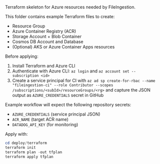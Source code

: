 Terraform skeleton for Azure resources needed by FileIngestion.

This folder contains example Terraform files to create:
- Resource Group
- Azure Container Registry (ACR)
- Storage Account + Blob Container
- Cosmos DB Account and Database
- (Optional) AKS or Azure Container Apps resources

Before applying:
1. Install Terraform and Azure CLI
2. Authenticate with Azure CLI: `az login` and `az account set --subscription <id>`
3. Create a service principal for CI with `az ad sp create-for-rbac --name "fileingestion-ci" --role Contributor --scopes /subscriptions/<subId>/resourceGroups/<rg>` and capture the JSON output as `AZURE_CREDENTIALS` secret in GitHub

Example workflow will expect the following repository secrets:
- `AZURE_CREDENTIALS` (service principal JSON)
- `ACR_NAME` (target ACR name)
- `DATADOG_API_KEY` (for monitoring)

Apply with:

```powershell
cd deploy/terraform
terraform init
terraform plan -out tfplan
terraform apply tfplan
```
